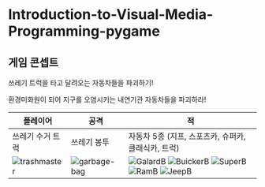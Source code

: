 # Introduction-to-Visual-Media-Programming-pygame

## 게임 콘셉트

쓰레기 트럭을 타고 달려오는 자동차들을 파괴하기!

환경미화원이 되어 지구를 오염시키는 내연기관 자동차들을 파괴하라!

| 플레이어 | 공격 | 적 |
|---|---|---|
|쓰레기 수거 트럭|쓰레기 봉투|자동차 5종 (지프, 스포츠카, 슈퍼카, 클래식카, 트럭)|
|![trashmaster](https://github.com/heokyeol/Introduction-to-Visual-Media-Programming-pygame/assets/70618615/32072c13-cae5-46da-8c07-bc73623ee0cc) | ![garbage-bag](https://github.com/heokyeol/Introduction-to-Visual-Media-Programming-pygame/assets/70618615/5deb55c2-f7ef-4f95-beb3-aab9c9ddacec) | ![GalardB](https://github.com/heokyeol/Introduction-to-Visual-Media-Programming-pygame/assets/70618615/50355ba2-be09-4407-92a4-cc9dd04d9081)  ![BuickerB](https://github.com/heokyeol/Introduction-to-Visual-Media-Programming-pygame/assets/70618615/3ae9586e-6589-4be0-967e-9768ef5d287f)  ![SuperB](https://github.com/heokyeol/Introduction-to-Visual-Media-Programming-pygame/assets/70618615/6b1d2c3e-f855-4d38-b5bf-01b308fa737c)  ![RamB](https://github.com/heokyeol/Introduction-to-Visual-Media-Programming-pygame/assets/70618615/dac6db9a-755f-479b-9377-4d110c50974a)  ![JeepB](https://github.com/heokyeol/Introduction-to-Visual-Media-Programming-pygame/assets/70618615/d0c8572b-6320-47e2-9f26-30147716bb5b)|
